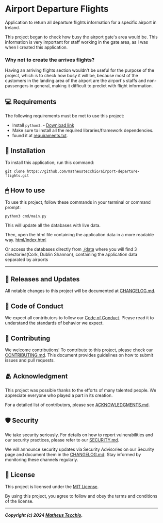 # Airport Departure Flights

Application to return all departure flights information for a specific airport in Ireland.

This project began to check how busy the airport gate's area would be. This information is very important for staff working in the gate area, as I was when I created this application.

### Why not to create the arrives flights?
Having an arriving flights section wouldn't be useful for the purpose of the project, which is to check how busy it will be, because most of the customers in the landing area of the airport are the airport's staffs and non-passengers in general, making it difficult to predict with flight information.

## 💻 Requirements

The following requirements must be met to use this project:

- Install `python3`. - [Download link](https://www.python.org/downloads/)
- Make sure to install all the required libraries/framework dependencies.
 - found it at [requiraments.txt](./requirements.txt).

## 💾 Installation

To install this application, run this command:

```
git clone https://github.com/matheustecchio/airport-departure-flights.git
```

## 🖱 How to use

To use this project, follow these commands in your terminal or command prompt:

```
python3 cmd/main.py
```

This will update all the databases with live data.

Then, open the html file containing the application data in a more readable way.
[html/index.html](/html/index.html)

Or access the databases directly from [./data](./data/) where you will find 3 directories(Cork, Dublin Shannon), containing the application data separated by airports

---

## 📅 Releases and Updates
All notable changes to this project will be documented at [CHANGELOG.md](./docs/CHANGELOG.md).


## 📜 Code of Conduct

We expect all contributors to follow our [Code of Conduct](./docs/CODE_OF_CONDUCT.md). Please read it to understand the standards of behavior we expect.


## 🔁 Contributing

We welcome contributions! To contribute to this project, please check our [CONTRIBUTING.md](./docs/CONTRIBUTING.md). This document provides guidelines on how to submit issues and pull requests.

## 🫂 Acknowledgment

This project was possible thanks to the efforts of many talented people. We appreciate everyone who played a part in its creation.

For a detailed list of contributors, please see [ACKNOWLEDGMENTS.md](./docs/ACKNOWLEDGMENTS.md).

## 🛡️ Security

We take security seriously. For details on how to report vulnerabilities and our security practices, please refer to our [SECURITY.md](./docs/SECURITY.md).

We will announce security updates via Security Advisories on our Security page and document them in the [CHANGELOG.md](./docs/CHANGELOG.md). Stay informed by monitoring these channels regularly.
  
## 📝 License

This project is licensed under the [MIT License](./docs/LICENSE).

By using this project, you agree to follow and obey the terms and conditions of the license.

---

***Copyright (c) 2024 [Matheus Tecchio](https://github.com/matheustecchio).***